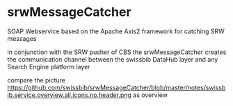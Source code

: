 srwMessageCatcher
=================

SOAP Webservice based on the Apache Axis2 framework for catching SRW messages

in conjunction with the SRW pusher of CBS the srwMessageCatcher creates the communication channel between the swissbib DataHub layer and any Search Engine platform layer

compare the picture
https://github.com/swissbib/srwMessageCatcher/blob/master/notes/swissbib.service.overview.all.icons.no.header.png
as overview



